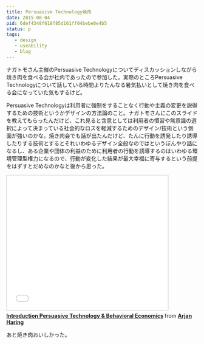 ```yaml
---
title: Persuasive Technology焼肉
date: 2015-08-04
pid: 6def4348f618f85d161ff04bebe0e4b5
status: p
tags:
   - design
   - useability
   - blog
---
```


ナガトモさん主催のPersuasive Technologyについてディスカッションしながら焼き肉を食べる会が社内であったので参加した。実際のところPersuasive Technologyについて話している時間よりたんなる暑気払いとして焼き肉を食べる会になっていた気もするけど。

Persuasive Technologyは利用者に強制をすることなく行動や主義の変更を説得するための技術というかデザインの方法論のこと。ナガトモさんにこのスライドを教えてもらったんだけど、これ見ると含意としては利用者の慣習や無意識の選択によって決まっている社会的なロスを軽減するためのデザイン/技術という側面が強いのかな。焼き肉会でも話が出たんだけど、たんに行動を誘発したり誘導したりする技術とするとそれいわゆるデザイン全般なのではというぼんやり話になるし、ある企業や団体の利益のために利用者の行動を誘導するのはいわゆる環境管理型権力になるので、行動が変化した結果が最大幸福に寄与するという前提をはずすとだめなのかなと後から思った。

<iframe src="//www.slideshare.net/slideshow/embed_code/key/2F0UPmFzhY4rfB" width="425" height="355" frameborder="0" marginwidth="0" marginheight="0" scrolling="no" style="border:1px solid #CCC; border-width:1px; margin-bottom:5px; max-width: 100%;" allowfullscreen> </iframe> <div style="margin-bottom:5px"> <strong> <a href="//www.slideshare.net/arjanharing/introduction-persuasive-technology-behavioral-economics" title="Introduction Persuasive Technology &amp; Behavioral Economics" target="_blank">Introduction Persuasive Technology &amp; Behavioral Economics</a> </strong> from <strong><a href="//www.slideshare.net/arjanharing" target="_blank">Arjan Haring</a></strong> </div>

あと焼き肉おいしかった。
